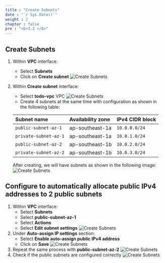 ```yaml
---
title : "Create Subnets"
date : "`r Sys.Date()`"
weight : 2
chapter : false
pre : "<b>3.2 </b>"
---
```

## Create Subnets
1. Within **VPC** interface:
    - Select **Subnets**
    - Click on **Create subnet**
    ![Create Subnets](../../../images/3-networking-security/vpc_create_subnets_1.png)
2. Within **Create subnet** interface:
    - Select **todo-vpc** VPC
    ![Create Subnets](../../../images/3-networking-security/vpc_create_subnets_2.png)
    - Create 4 subnets at the same time with configuration as shown in the following table:

    | Subnet name  | Availability zone  | IPv4 CIDR block |
    |:---|:---|:---|
    | `public-subnet-az-1`  | ap-southeast-1a  | `10.0.0.0/24`  |
    | `private-subnet-az-1`  | ap-southeast-1a  | `10.0.1.0/24`  |
    | `public-subnet-az-2`  | ap-southeast-1b  | `10.0.2.0/24`  |
    | `private-subnet-az-2`  | ap-southeast-1b  | `10.0.3.0/24`  |

    After creating, we will have subnets as shown in the following image:
    ![Create Subnets](../../../images/3-networking-security/vpc_create_subnets_3.png)
## Configure to automatically allocate public IPv4 addresses to 2 public subnets
1. Within **VPC** interface:
    - Select **Subnets**
    - Select **public-subnet-az-1**
    - Select **Actions**
    - Select **Edit subnet settings**
    ![Create Subnets](../../../images/3-networking-security/vpc_create_subnets_4.png)
2. Under **Auto-assign IP settings** section:
    - Select **Enable auto-assign public IPv4 address**
    - Click on **Save**
    ![Create Subnets](../../../images/3-networking-security/vpc_create_subnets_5.png)
3. Repeat the same process with **public-subnet-az-2**
    ![Create Subnets](../../../images/3-networking-security/vpc_create_subnets_6.png)
4. Check if the public subnets are configured correctly
    ![Create Subnets](../../../images/3-networking-security/vpc_create_subnets_7.png)